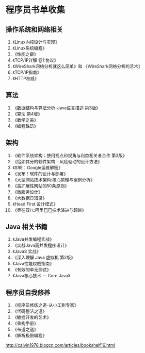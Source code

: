 # 程序员书单收集
## 操作系统和网络相关
1. 《Linux内核设计与实现》
2. 《Linux系统编程》
3. 《性能之巅》
4. 《TCP/IP详解 卷1:协议》
5. 《WireShark网络分析就这么简单》和 《WireShark网络分析的艺术》
6. 《TCP/IP指南》
7. 《HTTP权威》

## 算法
1. 《数据结构与算法分析-Java语言描述 第3版》
2. 《算法 第4版》
3. 《数学之美》
4. 《编程珠玑》

## 架构
1. 《软件系统架构：使用视点和视角与利益相关者合作 第2版》
2. 《恰如其分的软件架构 - 风险驱动的设计方法》
3. 《SRE：Google运维解密》
4. 《发布！软件的设计与部署》
5. 《大型网站技术架构:核心原理与案例分析》
6. 《高扩展性网站的50条原则》
7. 《微服务设计》
8. 《大数据日知录》
9. 《Head First 设计模式》
10. 《尽在双⒒:阿里巴巴技术演进与超越》

## Java 相关书籍
1. 《Java并发编程实战》
2. 《实战Java高并发程序设计》
3. 《Java8 实战》
4. 《深入理解 Java 虚拟机 第2版》
5. 《Java性能权威指南》
6. 《有效的单元测试》
7. 《Java核心技术 － Core Java》

## 程序员自我修养
1. 《程序员修炼之道-从小工到专家》
2. 《代码整洁之道》
3. 《敏捷开发的艺术》
4. 《重构手册》
5. 《布道之道》
6. 《解析极限编程》

http://calvin1978.blogcn.com/articles/bookshelf16.html
